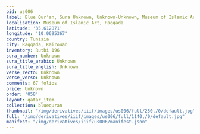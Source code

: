 ```yaml
---
pid: us006
label: Blue Qur'an, Sura Unknown, Unknown-Unknown, Museum of Islamic Art, Raqqada
localisation: Museum of Islamic Art, Raqqada
latitude: '35.612871'
longitude: '10.0695367'
country: Tunisia
city: Raqqada, Kairouan
inventory: Rutbi 196
sura_number: Unknown
sura_title_arabic: Unknown
sura_title_english: Unknown
verse_recto: Unknown
verse_verso: Unknown
comments: 67 folios
price: Unknown
order: '058'
layout: qatar_item
collection: bluequran
thumbnail: "/img/derivatives/iiif/images/us006/full/250,/0/default.jpg"
full: "/img/derivatives/iiif/images/us006/full/1140,/0/default.jpg"
manifest: "/img/derivatives/iiif/us006/manifest.json"
---
```


